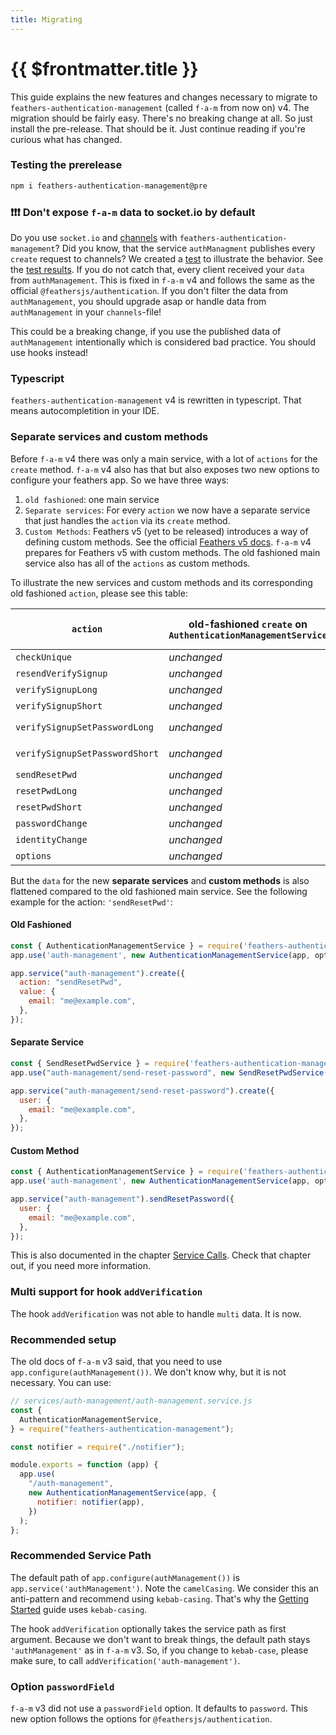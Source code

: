 ```yaml
---
title: Migrating
---
```


# {{ $frontmatter.title }}

This guide explains the new features and changes necessary to migrate to `feathers-authentication-management` (called `f-a-m` from now on) v4. The migration should be fairly easy. There's no breaking change at all. So just install the pre-release. That should be it. Just continue reading if you're curious what has changed.

### Testing the prerelease
```bash
npm i feathers-authentication-management@pre
```

### ❗️❗️❗️ Don't expose `f-a-m` data to socket.io by default

Do you use `socket.io` and [channels](https://docs.feathersjs.com/api/channels.html) with `feathers-authentication-management`? Did you know, that the service  `authManagment` publishes every `create` request to channels? We created a [test](https://github.com/feathersjs-ecosystem/feathers-authentication-management/blob/illustrate-publish-leak/test/scaffolding.test.js#L108) to illustrate the behavior. See the [test results](https://github.com/feathersjs-ecosystem/feathers-authentication-management/runs/4764626400?check_suite_focus=true).
If you do not catch that, every client received your `data` from `authManagement`. This is fixed in `f-a-m` v4 and follows the same as the official `@feathersjs/authentication`. If you don't filter the data from `authManagement`, you should upgrade asap or handle data from `authManagement` in your `channels`-file!

This could be a breaking change, if you use the published data of `authManagement` intentionally which is considered bad practice. You should use hooks instead!

### Typescript

`feathers-authentication-management`  v4 is rewritten in typescript. That means autocompletition in your IDE.

### Separate services and custom methods

Before `f-a-m` v4 there was only a main service, with a lot of `actions` for the `create` method. `f-a-m` v4 also has that but also exposes two new options to configure your feathers app. So we have three ways:
1. `old fashioned`: one main service
2. `Separate services`: For every `action` we now have a separate service that just handles the `action` via its `create` method.
3. `Custom Methods`: Feathers v5 (yet to be released) introduces a way of defining custom methods. See the official [Feathers v5 docs](https://dove.docs.feathersjs.com/api/services.html#custom-methods). `f-a-m` v4 prepares for Feathers v5 with custom methods. The old fashioned main service also has all of the `actions` as custom methods.

To illustrate the new services and custom methods and its corresponding old fashioned `action`, please see this table:

| `action` | old-fashioned `create` on `AuthenticationManagementService` | separate Service with `create` method | `custom methods` on `AuthenticationManagementService` (feathers v5 preparation) |
|---|---|---|---|
| `checkUnique` | *unchanged* | `CheckUniqueService` | `checkUnique` method |
| `resendVerifySignup` | *unchanged* | `ResendVerifySignupService` | `resendVerifySignup` method |
| `verifySignupLong` | *unchanged* | `VerifySignupLongService` | `verifySignupLong` method |
| `verifySignupShort` | *unchanged* | `VerifySignupShortService` | `verifySignupShort` method |
| `verifySignupSetPasswordLong` | *unchanged* | `VerifySignupSetPasswordLongService` | `verifySignupSetPasswordLong` method |
| `verifySignupSetPasswordShort` | *unchanged* | `VerifySignupSetPasswordShortService` | `verifySignupSetPasswordShort` method |
| `sendResetPwd` | *unchanged* | `SendResetPwdService` | `sendResetPassword` method |
| `resetPwdLong` | *unchanged* | `ResetPwdLongService` | `resetPasswordLong` method |
| `resetPwdShort` | *unchanged* | `ResetPwdShortService` | `resetPasswordShort` method |
| `passwordChange` | *unchanged* | `PasswordChangeService` | `passwordChange` method |
| `identityChange` | *unchanged* | `IdentityChangeService` | `identityChange` method |
| `options` | *unchanged* | *none* | *none* |

But the `data` for the new **separate services** and **custom methods** is also flattened compared to the old fashioned main service. See the following example for the action: `'sendResetPwd'`:

#### Old Fashioned

```js
const { AuthenticationManagementService } = require('feathers-authentication-management');
app.use('auth-management', new AuthenticationManagementService(app, options));

app.service("auth-management").create({
  action: "sendResetPwd",
  value: {
    email: "me@example.com",
  },
});
```

#### Separate Service

```js
const { SendResetPwdService } = require('feathers-authentication-management');
app.use("auth-management/send-reset-password", new SendResetPwdService(app, options));

app.service("auth-management/send-reset-password").create({
  user: {
    email: "me@example.com",
  },
});
```

#### Custom Method

```js
const { AuthenticationManagementService } = require('feathers-authentication-management');
app.use('auth-management', new AuthenticationManagementService(app, options));

app.service("auth-management").sendResetPassword({
  user: {
    email: "me@example.com",
  },
});
```

This is also documented in the chapter [Service Calls](./service-calls). Check that chapter out, if you need more information.

### Multi support for hook `addVerification`

The hook `addVerification` was not able to handle `multi` data. It is now.

### Recommended setup

The old docs of `f-a-m` v3 said, that you need to use `app.configure(authManagement())`. We don't know why, but it is not necessary. You can use:
```js
// services/auth-management/auth-management.service.js
const {
  AuthenticationManagementService,
} = require("feathers-authentication-management");

const notifier = require("./notifier");

module.exports = function (app) {
  app.use(
    "/auth-management",
    new AuthenticationManagementService(app, {
      notifier: notifier(app),
    })
  );
};
```

### Recommended Service Path

The default path of `app.configure(authManagement())` is `app.service('authManagement')`. Note the `camelCasing`. We consider this an anti-pattern and recommend using `kebab-casing`. That's why the [Getting Started](./getting-started) guide uses `kebab-casing`.

The hook `addVerification` optionally takes the service path as first argument. Because we don't want to break things, the default path stays `'authManagement'` as in `f-a-m` v3. So, if you change to `kebab-case`, please make sure, to call `addVerification('auth-management')`.

### Option `passwordField`

`f-a-m` v3 did not use a `passwordField` option. It defaults to `password`. This new option follows the options for `@feathersjs/authentication`.

